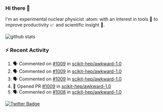 ### Hi there 👋 

I'm an experimental nuclear physicist :atom: with an interest in tools :wrench: to improve productivity :chart_with_upwards_trend: and scientific insight :telescope:.

![github stats](https://github-readme-stats.vercel.app/api?username=agoose77&show_icons=true&hide_rank=true&hide_title=true&bg_color=30,e76445,904e95&text_color=efe3ec&icon_color=efe3ec)
<!--
**agoose77/agoose77** is a ✨ _special_ ✨ repository because its `README.md` (this file) appears on your GitHub profile.

Here are some ideas to get you started:

- 🔭 I’m currently working on ...
- 🌱 I’m currently learning ...
- 👯 I’m looking to collaborate on ...
- 🤔 I’m looking for help with ...
- 💬 Ask me about ...
- 📫 How to reach me: ...
- 😄 Pronouns: ...
- ⚡ Fun fact: ...
-->

### :zap: Recent Activity
<!--START_SECTION:activity-->
1. 🗣 Commented on [#1009](https://github.com/scikit-hep/awkward-1.0/issues/1009) in [scikit-hep/awkward-1.0](https://github.com/scikit-hep/awkward-1.0)
2. 🗣 Commented on [#1009](https://github.com/scikit-hep/awkward-1.0/issues/1009) in [scikit-hep/awkward-1.0](https://github.com/scikit-hep/awkward-1.0)
3. 🗣 Commented on [#1009](https://github.com/scikit-hep/awkward-1.0/issues/1009) in [scikit-hep/awkward-1.0](https://github.com/scikit-hep/awkward-1.0)
4. 💪 Opened PR [#1009](https://github.com/scikit-hep/awkward-1.0/pull/1009) in [scikit-hep/awkward-1.0](https://github.com/scikit-hep/awkward-1.0)
5. 🗣 Commented on [#1008](https://github.com/scikit-hep/awkward-1.0/issues/1008) in [scikit-hep/awkward-1.0](https://github.com/scikit-hep/awkward-1.0)
<!--END_SECTION:activity-->


[![Twitter Badge](https://img.shields.io/twitter/follow/agoose77?style=flat-square&logo=Twitter&logoColor=white&color=cornflowerblue)](https://twitter.com/agoose77)

